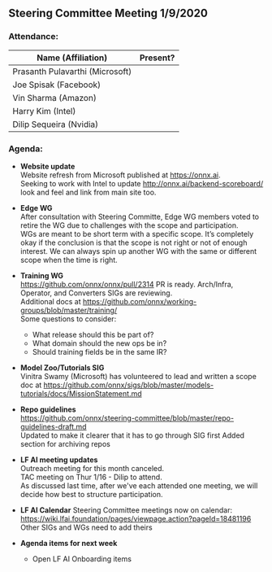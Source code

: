 ## Steering Committee Meeting 1/9/2020

### Attendance:

| Name (Affiliation) | Present? |
| ------------------------------- | --- |
| Prasanth Pulavarthi (Microsoft) |  |
| Joe Spisak (Facebook)           |  |
| Vin Sharma (Amazon)             |  | 
| Harry Kim (Intel)               |  |
| Dilip Sequeira (Nvidia)         |  |


### Agenda:

* **Website update**   
Website refresh from Microsoft published at https://onnx.ai.  
Seeking to work with Intel to update http://onnx.ai/backend-scoreboard/ look and feel and link from main site too.

* **Edge WG**  
After consultation with Steering Committe, Edge WG members voted to retire the WG due to challenges with the scope and participation.  
WGs are meant to be short term with a specific scope. It’s completely okay if the conclusion is that the scope is not right or not of enough interest. We can always spin up another WG with the same or different scope when the time is right. 

* **Training WG**  
https://github.com/onnx/onnx/pull/2314 PR is ready. Arch/Infra, Operator, and Converters SIGs are reviewing.  
Additional docs at https://github.com/onnx/working-groups/blob/master/training/  
Some questions to consider:  
  * What release should this be part of?
  * What domain should the new ops be in?
  * Should training fields be in the same IR?

* **Model Zoo/Tutorials SIG**  
Vinitra Swamy (Microsoft) has volunteered to lead and written a scope doc at https://github.com/onnx/sigs/blob/master/models-tutorials/docs/MissionStatement.md

* **Repo guidelines**  
https://github.com/onnx/steering-committee/blob/master/repo-guidelines-draft.md  
Updated to make it clearer that it has to go through SIG first
Added section for archiving repos

* **LF AI meeting updates**  
Outreach meeting for this month canceled.  
TAC meeting on Thur 1/16 - Dilip to attend.  
As discussed last time, after we've each attended one meeting, we will decide how best to structure participation.

* **LF AI Calendar** 
Steering Committee meetings now on calendar: https://wiki.lfai.foundation/pages/viewpage.action?pageId=18481196  
Other SIGs and WGs need to add theirs

* **Agenda items for next week**  
  * Open LF AI Onboarding items
